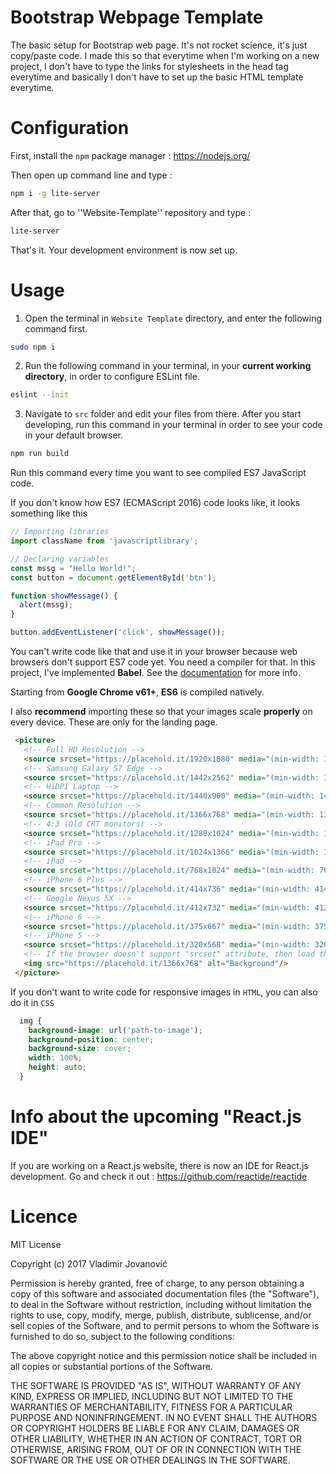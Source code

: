 # Bootstrap Webpage Template

The basic setup for Bootstrap web page. It's not rocket science, it's just copy/paste code. I made this so that everytime when I'm working on a new project, I don't have to type the links for stylesheets in the head tag everytime and basically I don't have to set up the basic HTML template everytime.

# Configuration

First, install the `npm` package manager : <https://nodejs.org/>

Then open up command line and type :

```bash
npm i -g lite-server
```

After that, go to ''Website-Template'' repository and type :

```bash
lite-server
```

That's it. Your development environment is now set up.

# Usage


1. Open the terminal in ``Website Template`` directory, and enter the following command first.
```bash
sudo npm i 
```

2. Run the following command in your terminal, in your **current working directory**, in order to configure ESLint file.
```bash
eslint --init
```
3. Navigate to `src` folder and edit your files from there.
After you start developing, run this command in your terminal in order to see your code in your default browser.
```bash
npm run build
```
Run this command every time you want to see compiled ES7 JavaScript code.

If you don't know how ES7 (ECMAScript 2016) code looks like, it looks something like this

```javascript
// Importing libraries
import className from 'javascriptlibrary';

// Declaring variables
const mssg = "Hello World!";
const button = document.getElementById('btn');

function showMessage() {
  alert(mssg);
}

button.addEventListener('click', showMessage());
```

You can't write code like that and use it in your browser because web browsers don't support ES7 code yet. You need a compiler for that. In this project, I've implemented **Babel**. See the [documentation]("https://github.com/babel/babel") for more info.

Starting from **Google Chrome v61+**, **ES6** is compiled natively.

I also **recommend** importing these so that your images scale **properly** on every device. These are only for the landing page.

```html
 <picture>
   <!-- Full HD Resolution -->
   <source srcset="https://placehold.it/1920x1080" media="(min-width: 1920px)" />
   <!-- Samsung Galaxy S7 Edge -->
   <source srcset="https://placehold.it/1442x2562" media="(min-width: 1442px)" />
   <!-- HiDPI Laptop -->
   <source srcset="https://placehold.it/1440x900" media="(min-width: 1440px)" />
   <!-- Common Resolution -->
   <source srcset="https://placehold.it/1366x768" media="(min-width: 1366px)" />
   <!-- 4:3 (Old CRT monitors) -->
   <source srcset="https://placehold.it/1280x1024" media="(min-width: 1280px)" />
   <!-- iPad Pro -->
   <source srcset="https://placehold.it/1024x1366" media="(min-width: 1024px)" />
   <!-- iPad -->
   <source srcset="https://placehold.it/768x1024" media="(min-width: 768px)" />
   <!-- iPhone 6 Plus -->
   <source srcset="https://placehold.it/414x736" media="(min-width: 414px)" />
   <!-- Google Nexus 5X -->
   <source srcset="https://placehold.it/412x732" media="(min-width: 412px)" />
   <!-- iPhone 6 -->
   <source srcset="https://placehold.it/375x667" media="(min-width: 375px)" />
   <!-- iPhone 5 -->
   <source srcset="https://placehold.it/320x568" media="(min-width: 320px)" />
   <!-- If the browser doesn't support "srcset" attribute, then load the default resolution -->
   <img src="https://placehold.it/1366x768" alt="Background"/>
 </picture>
```

If you don't want to write code for responsive images in `HTML`, you can also do it in `CSS`

```css
  img {
    background-image: url('path-to-image');
    background-position: center;
    background-size: cover;
    width: 100%;
    height: auto;
  }
```

# Info about the upcoming "React.js IDE"

If you are working on a React.js website, there is now an IDE for React.js development. Go and check it out : <https://github.com/reactide/reactide>

# Licence

MIT License

Copyright (c) 2017 Vladimir Jovanović

Permission is hereby granted, free of charge, to any person obtaining a copy of this software and associated documentation files (the "Software"), to deal in the Software without restriction, including without limitation the rights to use, copy, modify, merge, publish, distribute, sublicense, and/or sell copies of the Software, and to permit persons to whom the Software is furnished to do so, subject to the following conditions:

The above copyright notice and this permission notice shall be included in all copies or substantial portions of the Software.

THE SOFTWARE IS PROVIDED "AS IS", WITHOUT WARRANTY OF ANY KIND, EXPRESS OR IMPLIED, INCLUDING BUT NOT LIMITED TO THE WARRANTIES OF MERCHANTABILITY, FITNESS FOR A PARTICULAR PURPOSE AND NONINFRINGEMENT. IN NO EVENT SHALL THE AUTHORS OR COPYRIGHT HOLDERS BE LIABLE FOR ANY CLAIM, DAMAGES OR OTHER LIABILITY, WHETHER IN AN ACTION OF CONTRACT, TORT OR OTHERWISE, ARISING FROM, OUT OF OR IN CONNECTION WITH THE SOFTWARE OR THE USE OR OTHER DEALINGS IN THE SOFTWARE.
